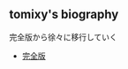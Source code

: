 ## tomixy's biography

完全版から徐々に移行していく

- [完全版](https://tetracalibers.notion.site/tetracalibers/tomixy-s-Biography-ja-6dac9beded064e9b8458145050ededcb)

